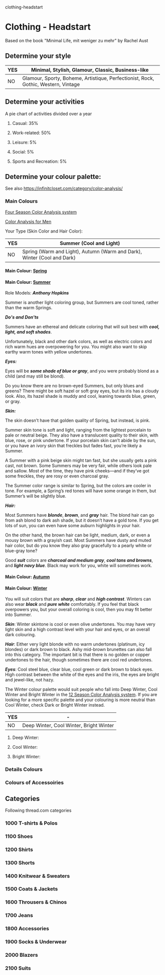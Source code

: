 clothing-headstart
# Clothing - Headstart

Based on the book "Minimal Life, mit weniger zu mehr" by Rachel Aust

## Determine your style

| YES | Minimal, Stylish, Glamour, Classic, Business-like |
| --- | --- |
| NO | Glamour, Sporty, Boheme, Artistique, Perfectionist, Rock, Gothic, Western, Vintage |

## Determine your activities

A pie chart of activities divided over a year

1. Casual: 35%

2. Work-related: 50%

3. Leisure: 5%

4. Social: 5%

5. Sports and Recreation: 5%

## Determine your colour palette:

See also https://infinitcloset.com/category/color-analysis/

### Main Colours

[Four Season Color Analysis system](https://infinitcloset.com/category/4-season-color-analysis/)

[Color Analysis for Men](https://2ndmostinterestingwoman.wordpress.com/2015/12/27/color-analysis-for-men/)

Your Type (Skin Color and Hair Color):

| YES | Summer (Cool and Light) |
| --- | --- |
| NO | Spring (Warm and Light), Autumn (Warm and Dark), Winter (Cool and Dark) |

#### Main Colour: [Spring](https://infinitcloset.com/4-season-color-analysis/spring-colour-palette-4-season-color-analysis/)

#### Main Colour: [Summer](https://infinitcloset.com/4-season-color-analysis/summer-colour-palette-4-season-color-analysis/)

Role Models: ***Anthony Hopkins***

Summer is another light coloring group, but Summers are cool toned, rather than the warm Springs. 

***Do's and Don'ts***

Summers have an ethereal and delicate coloring that will suit best with ***cool, light, and soft shades***. 

Unfortunately, black and other dark colors, as well as electric colors and rich warm hues are overpowering for you. You might also want to skip earthy warm tones with yellow undertones.

***Eyes:*** 

Eyes will be ***some shade of blue or gray***, and you were probably blond as a child (and may still be blond). 

Do you know there are no brown-eyed Summers, but only blues and greens? There might be soft hazel or soft gray eyes, but its iris has a cloudy look. Also, its hazel shade is muddy and cool, leaning towards blue, green, or gray.

***Skin:***

The skin doesn’t have that golden quality of Spring, but instead, is pink.

Summer skin tone is soft and light, ranging from the lightest porcelain to pale or neutral beige. They also have a translucent quality to their skin, with blue, rose, or pink undertone. If your porcelain skin can’t abide by the sun, or you have an ivory skin that freckles but fades fast, you’re likely a Summer.

A Summer with a pink beige skin might tan fast, but she usually gets a pink cast, not brown. Some Summers may be very fair, while others look pale and sallow. Most of the time, they have pink cheeks—and if they’ve got some freckles, they are rosy or even charcoal gray.

The Summer color range is similar to Spring, but the colors are cooler in tone. For example, a Spring’s red tones will have some orange in them, but Summer’s will be slightly blue. 

***Hair:*** 

Most Summers have ***blonde***, ***brown***, and ***gray*** hair. The blond hair can go from ash blond to dark ash shade, but it doesn’t have a gold tone. If you get lots of sun, you can even have some auburn highlights in your hair.

On the other hand, the brown hair can be light, medium, dark, or even a mousy brown with a grayish cast. Most Summers have dusty and muted hair color, but do you know they also gray gracefully to a pearly white or blue-gray tone?

Good ***suit*** colors are ***charcoal and medium gray***, ***cool tans and browns***, and ***light navy blue***. Black may work for you, white will sometimes work.


#### Main Colour: [Autumn](https://infinitcloset.com/4-season-color-analysis/autumn-colour-palette-4-season-color-analysis/)

#### Main Colour: [Winter](https://infinitcloset.com/4-season-color-analysis/winter-colour-palette-4-season-color-analysis/)

You will suit colors that are ***sharp***, ***clear*** and ***high contrast***. Winters can also wear ***black*** and ***pure white*** comfortably. If you feel that black overpowers you, but your overall coloring is cool, then you may fit better into Summer.

***Skin***: Winter skintone is cool or even olive undertones. You may have very light skin and a high contrast level with your hair and eyes, or an overall dark colouring.

***Hair***: Either very light blonde with no warm undertones (platinum, icy blondes) or dark brown to black. Ashy mid-brown brunettes can also fall into this category. The important bit is that there is no golden or copper undertones to the hair, though sometimes there are cool red undertones.

***Eyes***: Cool steel blue, clear blue, cool green or dark brown to black eyes. High contrast between the white of the eyes and the iris, the eyes are bright and jewel-like, not hazy.

The Winter colour palette would suit people who fall into Deep Winter, Cool Winter and Bright Winter in the [12 Season Color Analysis system](https://infinitcloset.com/category/12-seasons-color-analysis/). If you are looking for a more specific palette and your colouring is more neutral than Cool Winter, check Dark or Bright Winter instead.

| YES | - |
| --- | --- |
| NO | Deep Winter, Cool Winter, Bright Winter |

1. Deep Winter: 

2. Cool Winter:

3. Bright Winter:


### Details Colours


### Colours of Accessoiries



## Categories

Following thread.com categories

### 1000 T-shirts & Polos

### 1100 Shoes

### 1200 Shirts

### 1300 Shorts

### 1400 Knitwear & Sweaters

### 1500 Coats & Jackets

### 1600 Throusers & Chinos

### 1700 Jeans

### 1800 Accessories

### 1900 Socks & Underwear

### 2000 Blazers

### 2100 Suits
